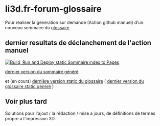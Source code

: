 # li3d.fr-forum-glossaire

Pour réaliser la generation sur demande (Action github manuel) d'un nouveau sommaire du
[glossaire](https://www.lesimprimantes3d.fr/forum/topic/45754-glossaire-de-limpression-3d/) 


## dernier resultats de déclanchement de l'action manuel 

[![Build, Run and Deploy static Sommaire index to Pages](https://github.com/PPAC37/li3d.fr-forum-glossaire/actions/workflows/static.yml/badge.svg?branch=main)](https://github.com/PPAC37/li3d.fr-forum-glossaire/actions/workflows/static.yml)


[dernier version du sommaire généré](https://ppac37.github.io/li3d.fr-forum-glossaire/) 

et (en cours) [dernière version static du glossaire](https://www.lesimprimantes3d.fr/forum/topic/45754-glossaire-de-limpression-3d/) 
( [dernier version du glossaire static généré](https://ppac37.github.io/li3d.fr-forum-glossaire/index2.html) )

## Voir plus tard 
Solutions pour l'ajout / la rédaction / mise a jours, de définitions de termes propre a l'impression 3D.


